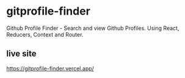 # gitprofile-finder
Github Profile Finder - Search and view Github Profiles. 
Using React, Reducers, Context and Router.

## live site
https://gitprofile-finder.vercel.app/
